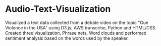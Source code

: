 # Audio-Text-Visualization
Visualized a text data collected from a debate video on the topic "Gun Violence in the USA" using D3.js, AWS transcribe, Python and HTML/CSS. Created three visualization, Phrase nets, Word clouds and performed sentiment analysis based on the words used by the speaker. 

